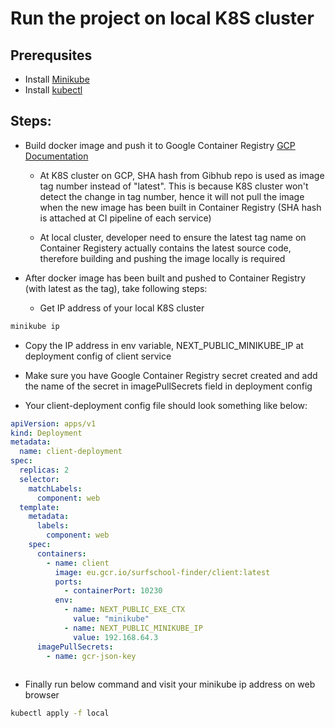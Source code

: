 # Run the project on local K8S cluster

## Prerequsites

- Install [Minikube](https://minikube.sigs.k8s.io/docs/start/)
- Install [kubectl](https://kubernetes.io/docs/tasks/tools/install-kubectl/)


## Steps: 
- Build docker image and push it to Google Container Registry [GCP Documentation](https://cloud.google.com/container-registry/docs/pushing-and-pulling)

    - At K8S cluster on GCP, SHA hash from Gibhub repo is used as image tag number instead of "latest". This is because K8S cluster won't detect the change in tag number, hence it will not pull the image when the new image has been built in Container Registry (SHA hash is attached at CI pipeline of each service)

    - At local cluster, developer need to ensure the latest tag name on Container Registery actually contains the latest source code, therefore building and pushing the image locally is required

- After docker image has been built and pushed to Container Registry (with latest as the tag), take following steps:

    - Get IP address of your local K8S cluster

```bash
minikube ip
```
    
   - Copy the IP address in env variable, NEXT_PUBLIC_MINIKUBE_IP at deployment config of client service

   - Make sure you have Google Container Registry secret created and add the name of the secret in imagePullSecrets field in deployment config
   

- Your client-deployment config file should look something like below:

```yaml
apiVersion: apps/v1
kind: Deployment
metadata:
  name: client-deployment
spec:
  replicas: 2
  selector: 
    matchLabels:
      component: web
  template:
    metadata:
      labels:
        component: web
    spec:
      containers:
        - name: client
          image: eu.gcr.io/surfschool-finder/client:latest
          ports:
            - containerPort: 10230
          env:
            - name: NEXT_PUBLIC_EXE_CTX
              value: "minikube"
            - name: NEXT_PUBLIC_MINIKUBE_IP
              value: 192.168.64.3
      imagePullSecrets:
        - name: gcr-json-key
        
```

- Finally run below command and visit your minikube ip address on web browser

```bash
kubectl apply -f local
```






